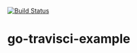 [![Build Status](https://travis-ci.org/amitizle/go-travisci-example.svg?branch=master)](https://travis-ci.org/amitizle/go-travisci-example)
# go-travisci-example
